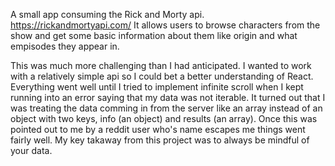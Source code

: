A small app consuming the Rick and Morty api. https://rickandmortyapi.com/ It allows users to browse characters from the show and get some basic information about them like 
origin and what empisodes they appear in.

This was much more challenging than I had anticipated.  I wanted to work with a relatively simple api so I could bet a better understanding of React.  Everything went well until I tried to implement
infinite scroll when I kept running into an error saying that my data was not iterable.  It turned out that I was treating the data comming in from the server like an array instead of an object with
two keys, info (an object) and results (an array).  Once this was pointed out to me by a reddit user who's name escapes me things went fairly well.  My key takaway from this project was
to always be mindful of your data.
